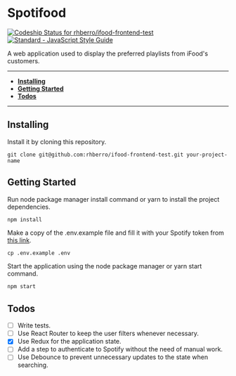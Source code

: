# Spotifood

[ ![Codeship Status for rhberro/ifood-frontend-test](https://app.codeship.com/projects/861206c0-7055-0136-0903-5248fdda3e37/status?branch=master)](https://app.codeship.com/projects/299009)
[![Standard - JavaScript Style Guide](https://img.shields.io/badge/code%20style-standard-brightgreen.svg)](http://standardjs.com/)

A web application used to display the preferred playlists from iFood's customers.

---

- [**Installing**](#installing)
- [**Getting Started**](#getting-started)
- [**Todos**](#todos)

---

## Installing

Install it by cloning this repository.

```
git clone git@github.com:rhberro/ifood-frontend-test.git your-project-name
```

## Getting Started

Run node package manager install command or yarn to install the project dependencies.

```js
npm install
```

Make a copy of the .env.example file and fill it with your Spotify token from [this link](https://developer.spotify.com/console/get-featured-playlists).

```
cp .env.example .env
```

Start the application using the node package manager or yarn start command.

```js
npm start
```

## Todos
  - [ ] Write tests.
  - [ ] Use React Router to keep the user filters whenever necessary.
  - [x] Use Redux for the application state.
  - [ ] Add a step to authenticate to Spotify without the need of manual work.
  - [ ] Use Debounce to prevent unnecessary updates to the state when searching.